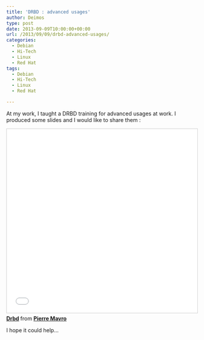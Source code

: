 ```yaml
---
title: 'DRBD : advanced usages'
author: Deimos
type: post
date: 2013-09-09T10:00:00+00:00
url: /2013/09/09/drbd-advanced-usages/
categories:
  - Debian
  - Hi-Tech
  - Linux
  - Red Hat
tags:
  - Debian
  - Hi-Tech
  - Linux
  - Red Hat

---
```


At my work, I taught a DRBD training for advanced usages at work. I produced some slides and I would like to share them :

<iframe src="//www.slideshare.net/slideshow/embed_code/key/Kytl9nosxMxVe" width="595" height="485" frameborder="0" marginwidth="0" marginheight="0" scrolling="no" style="border:1px solid #CCC; border-width:1px; margin-bottom:5px; max-width: 100%;" allowfullscreen> </iframe> <div style="margin-bottom:5px"> <strong> <a href="//www.slideshare.net/deimosfr/drbd-25911753" title="Drbd" target="_blank">Drbd</a> </strong> from <strong><a href="https://www.slideshare.net/deimosfr" target="_blank">Pierre Mavro</a></strong> </div>

I hope it could help...

